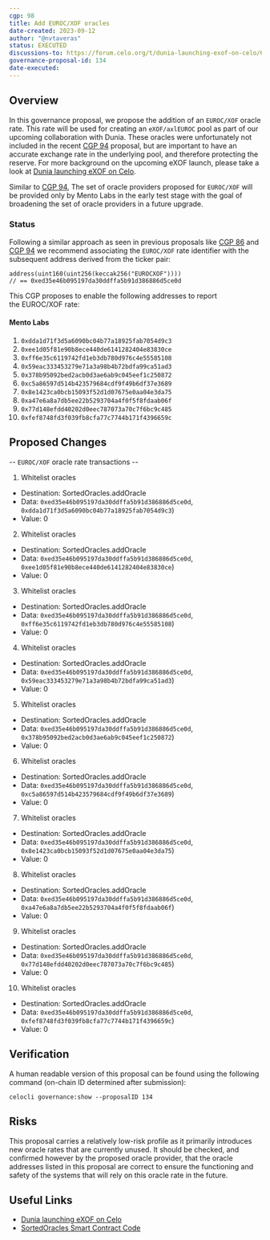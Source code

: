 ```yaml
---
cgp: 98
title: Add EUROC/XOF oracles
date-created: 2023-09-12
author: "@nvtaveras"
status: EXECUTED
discussions-to: https://forum.celo.org/t/dunia-launching-exof-on-celo/6261
governance-proposal-id: 134
date-executed:
---
```


## Overview

In this governance proposal, we propose the addition of an `EUROC/XOF` oracle rate. This rate will be used for creating an `eXOF/axlEUROC` pool as part of our upcoming collaboration with Dunia. These oracles were unfortunately not included in the recent [CGP 94](https://github.com/celo-org/governance/blob/main/CGPs/cgp-0094.md) proposal, but are important to have an accurate exchange rate in the underlying pool, and therefore protecting the reserve. For more background on the upcoming eXOF launch, please take a look at [Dunia launching eXOF on Celo](https://forum.celo.org/t/dunia-launching-exof-on-celo/6261).

Similar to [CGP 94](https://github.com/celo-org/governance/blob/main/CGPs/cgp-0094.md), The set of oracle providers proposed for `EUROC/XOF` will be provided only by Mento Labs in the early test stage with the goal of broadening the set of oracle providers in a future upgrade.

### Status

Following a similar approach as seen in previous proposals like [CGP 86](https://github.com/celo-org/governance/blob/main/CGPs/cgp-0086.md) and [CGP 94](https://github.com/celo-org/governance/blob/main/CGPs/cgp-0094.md) we recommend associating the `EUROC/XOF` rate identifier with the subsequent address derived from the ticker pair:

```solidity
address(uint160(uint256(keccak256("EUROCXOF"))))
// == 0xed35e46b095197da30ddffa5b91d386886d5ce0d
```

This CGP proposes to enable the following addresses to report the EUROC/XOF rate:

#### Mento Labs

1. `0xdda1d71f3d5a6090bc04b77a18925fab7054d9c3`
2. `0xee1d05f81e90b8ece440de6141282404e83830ce`
3. `0xff6e35c6119742fd1eb3db780d976c4e55585108`
4. `0x59eac333453279e71a3a98b4b72bdfa99ca51ad3`
5. `0x378b95092bed2acb0d3ae6ab9c045eef1c250872`
6. `0xc5a86597d514b423579684cdf9f49b6df37e3689`
7. `0x8e1423ca0bcb15093f52d1d07675e0aa04e3da75`
8. `0xa47e6a8a7db5ee22b5293704a4f0f5f8fdaab06f`
9. `0x77d148efdd40202d0eec787073a70c7f6bc9c485`
10. `0xfef8748fd3f039fb8cfa77c7744b171f4396659c`

## Proposed Changes

-- `EUROC/XOF` oracle rate transactions --

1. Whitelist oracles

- Destination: SortedOracles.addOracle
- Data: `0xed35e46b095197da30ddffa5b91d386886d5ce0d`, `0xdda1d71f3d5a6090bc04b77a18925fab7054d9c3`)
- Value: 0

2. Whitelist oracles

- Destination: SortedOracles.addOracle
- Data: `0xed35e46b095197da30ddffa5b91d386886d5ce0d`, `0xee1d05f81e90b8ece440de6141282404e83830ce`)
- Value: 0

3. Whitelist oracles

- Destination: SortedOracles.addOracle
- Data: `0xed35e46b095197da30ddffa5b91d386886d5ce0d`, `0xff6e35c6119742fd1eb3db780d976c4e55585108`)
- Value: 0

4. Whitelist oracles

- Destination: SortedOracles.addOracle
- Data: `0xed35e46b095197da30ddffa5b91d386886d5ce0d`, `0x59eac333453279e71a3a98b4b72bdfa99ca51ad3`)
- Value: 0

5. Whitelist oracles

- Destination: SortedOracles.addOracle
- Data: `0xed35e46b095197da30ddffa5b91d386886d5ce0d`, `0x378b95092bed2acb0d3ae6ab9c045eef1c250872`)
- Value: 0

6. Whitelist oracles

- Destination: SortedOracles.addOracle
- Data: `0xed35e46b095197da30ddffa5b91d386886d5ce0d`, `0xc5a86597d514b423579684cdf9f49b6df37e3689`)
- Value: 0

7. Whitelist oracles

- Destination: SortedOracles.addOracle
- Data: `0xed35e46b095197da30ddffa5b91d386886d5ce0d`, `0x8e1423ca0bcb15093f52d1d07675e0aa04e3da75`)
- Value: 0

8. Whitelist oracles

- Destination: SortedOracles.addOracle
- Data: `0xed35e46b095197da30ddffa5b91d386886d5ce0d`, `0xa47e6a8a7db5ee22b5293704a4f0f5f8fdaab06f`)
- Value: 0

9. Whitelist oracles

- Destination: SortedOracles.addOracle
- Data: `0xed35e46b095197da30ddffa5b91d386886d5ce0d`, `0x77d148efdd40202d0eec787073a70c7f6bc9c485`)
- Value: 0

10. Whitelist oracles

- Destination: SortedOracles.addOracle
- Data: `0xed35e46b095197da30ddffa5b91d386886d5ce0d`, `0xfef8748fd3f039fb8cfa77c7744b171f4396659c`)
- Value: 0

## Verification

A human readable version of this proposal can be found using the following command (on-chain ID determined after submission):

```
celocli governance:show --proposalID 134
```

## Risks

This proposal carries a relatively low-risk profile as it primarily introduces new oracle rates that are currently unused. It should be checked, and confirmed however by the proposed oracle provider, that the oracle addresses listed in this proposal are correct to ensure the functioning and safety of the systems that will rely on this oracle rate in the future.

## Useful Links

- [Dunia launching eXOF on Celo](https://forum.celo.org/t/dunia-launching-exof-on-celo/6261)
- [SortedOracles Smart Contract Code](https://github.com/celo-org/celo-monorepo/blob/master/packages/protocol/contracts/stability/SortedOracles.sol)
